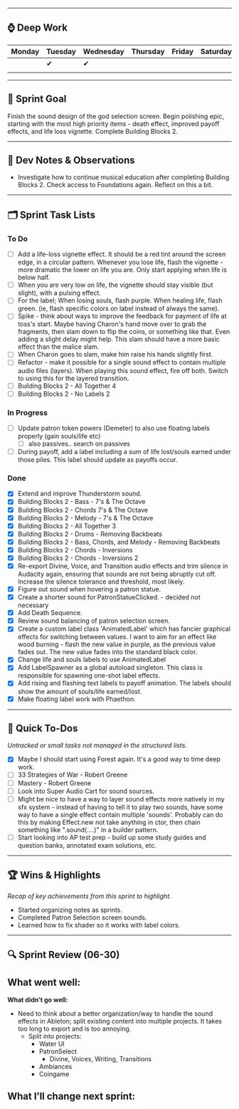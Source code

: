 
---
## ⌚ Deep Work
| Monday | Tuesday | Wednesday | Thursday | Friday | Saturday | Sunday |
| ------ | ------- | --------- | -------- | ------ | -------- | ------ |
|        | ✔       | ✔         |          |        |          |        |
|        |         |           |          |        |          |        |

---
## 🎯 Sprint Goal  
Finish the sound design of the god selection screen. Begin polishing epic, starting with the most high priority items - death effect, improved payoff effects, and life loss vignette. Complete Building Blocks 2.

---
## 🧠 Dev Notes & Observations  
- Investigate how to continue musical education after completing Building Blocks 2. Check access to Foundations again. Reflect on this a bit.


---
## 🗂️ Sprint Task Lists
### To Do  
- [ ] Add a life-loss vignette effect. It should be a red tint around the screen edge, in a circular pattern. Whenever you lose life, flash the vignette - more dramatic the lower on life you are. Only start applying when life is below half.
- [ ] When you are very low on life, the vignette should stay visible (but slight), with a pulsing effect. 
- [ ] For the label; When losing souls, flash purple. When healing life, flash green. (ie, flash specific colors on label instead of always the same). 
- [ ] Spike - think about ways to improve the feedback for payment of life at toss's start. Maybe having Charon's hand move over to grab the fragments, then slam down to flip the coins, or something like that. Even adding a slight delay might help. This slam should have a more basic effect than the malice slam. 
- [ ] When Charon goes to slam, make him raise his hands slightly first. 
- [ ] Refactor - make it possible for a single sound effect to contain multiple audio files (layers). When playing this sound effect, fire off both. Switch to using this for the layered transition.
- [ ] Building Blocks 2 - All Together 4
- [ ] Building Blocks 2 - No Labels 2
### In Progress  
- [ ] Update patron token powers (Demeter) to also use floating labels properly (gain souls/life etc)
	- [ ] also passives.. search on passives
- [ ] During payoff, add a label including a sum of life lost/souls earned under those piles. This label should update as payoffs occur.
### Done  
- [x] Extend and improve Thunderstorm sound.
- [x] Building Blocks 2 - Bass - 7's & The Octave 
- [x] Building Blocks 2 - Chords 7's & The Octave
- [x] Building Blocks 2 - Melody - 7's & The Octave
- [x] Building Blocks 2 - All Together 3
- [x] Building Blocks 2 - Drums - Removing Backbeats
- [x] Building Blocks 2 - Bass, Chords, and Melody - Removing Backbeats
- [x] Building Blocks 2 - Chords - Inversions
- [x] Building Blocks 2 - Chords - Inversions 2
- [x] Re-export Divine, Voice, and Transition audio effects and trim silence in Audacity again, ensuring that sounds are not being abruptly cut off. Increase the silence tolerance and threshold, most likely.
- [x] Figure out sound when hovering a patron statue.
- [x] Create a shorter sound for PatronStatueClicked. - decided not necessary
- [x] Add Death Sequence.
- [x] Review sound balancing of patron selection screen.
- [x] Create a custom label class 'AnimatedLabel' which has fancier graphical effects for switching between values. I want to aim for an effect like wood burning - flash the new value in purple, as the previous value fades out. The new value fades into the standard black color.
- [x] Change life and souls labels to use AnimatedLabel
- [x] Add LabelSpawner as a global autoload singleton. This class is responsible for spawning one-shot label effects. 
- [x] Add rising and flashing text labels to payoff animation. The labels should show the amount of souls/life earned/lost.
- [x] Make floating label work with Phaethon.

---
## 📝 Quick To-Dos  
_Untracked or small tasks not managed in the structured lists._
- [x] Maybe I should start using Forest again. It's a good way to time deep work.
- [ ] 33 Strategies of War - Robert Greene
- [ ] Mastery - Robert Greene
- [ ] Look into Super Audio Cart for sound sources. 
- [ ] Might be nice to have a way to layer sound effects more natively in my sfx system - instead of having to tell it to play two sounds, have some way to have a single effect contain multiple 'sounds'. Probably can do this by making Effect.new not take anything in ctor, then chain something like ".sound(....)" in a builder pattern.
- [ ] Start looking into AP test prep - build up some study guides and question banks, annotated exam solutions, etc.

---
## 🏆 Wins & Highlights
_Recap of key achievements from this sprint to highlight._
- Started organizing notes as sprints.
- Completed Patron Selection screen sounds.
- Learned how to fix shader so it works with label colors.

---
## 🔍 Sprint Review (06-30)  
**What went well:**  
-  

**What didn’t go well:**  
-  Need to think about a better organization/way to handle the sound effects in Ableton; split existing content into multiple projects. It takes too long to export and is too annoying.
	- Split into projects:
		- Water UI
		- PatronSelect
			- Divine, Voices, Writing, Transitions
		- Ambiances
		- Coingame

**What I’ll change next sprint:**  
-  
